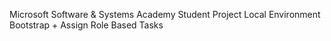   Microsoft Software & Systems Academy Student Project 
  Local Environment Bootstrap + Assign Role Based Tasks
  
